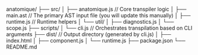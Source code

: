 anatomique/
├── src/
│   ├── anatomique.js         // Core transpiler logic
│   ├── main.ast              // The primary AST input file (you will update this manually)
│   ├── runtime.js            // Runtime helpers
│   └── util/
│       ├── diagnostics.js
│       └── scope.js
├── scripts/
│   └── cli.js                // Orchestrates transpilation based on CLI arguments
├── dist/                     // Output directory (generated by cli.js)
│   ├── index.html
│   ├── component.js
│   └── runtime.js
├── package.json
└── README.md